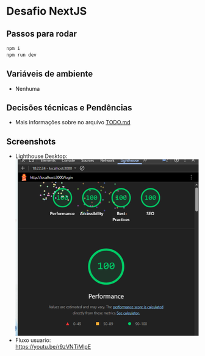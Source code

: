 # Desafio NextJS

## Passos para rodar

```bash
npm i
npm run dev
```

## Variáveis de ambiente

- Nenhuma

## Decisões técnicas e Pendências

- Mais informações sobre no arquivo [TODO.md](TODO.md)

## Screenshots

- Lighthouse Desktop:<br>
  ![alt text](image.png)
- Fluxo usuario:<br>
https://youtu.be/r9zVNTiMlpE

```

```
